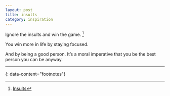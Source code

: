 ```yaml
---
layout: post
title: insults
category: inspiration
---
```


Ignore the insults and win the game. [^1]

You win more in life by staying focused.

And by being a good person. It’s a moral imperative that you be the best person you can be anyway.

---
{: data-content="footnotes"}

[^1]: [Insults](https://livingwithconfidence.net/2024/11/10/insults/)
